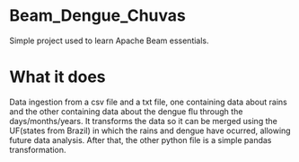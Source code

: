 # Beam_Dengue_Chuvas

Simple project used to learn Apache Beam essentials.

# What it does
 
Data ingestion from a csv file and a txt file, one containing data about rains and the other containing data about the dengue flu through the days/months/years.
It transforms the data so it can be merged using the UF(states from Brazil) in which the rains and dengue have ocurred, allowing future data analysis.
After that, the other python file is a simple pandas transformation.
